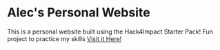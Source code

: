 # Alec's Personal Website

This is a personal website built using the Hack4Impact Starter Pack!
Fun project to practice my skills
[Visit it Here!](https://A1ec-0dell.github.io)
